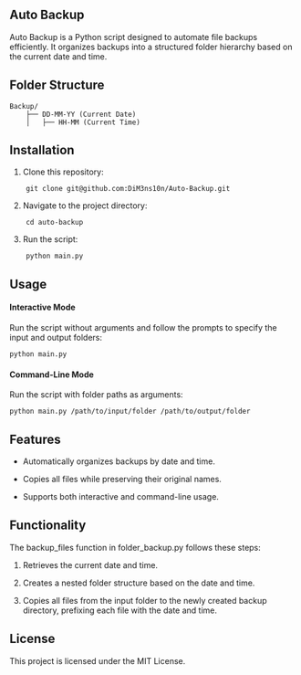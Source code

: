 ## Auto Backup

Auto Backup is a Python script designed to automate file backups efficiently. It organizes backups into a structured folder hierarchy based on the current date and time.

## Folder Structure

```
Backup/
    ├── DD-MM-YY (Current Date)
    │   ├── HH-MM (Current Time)
```

## Installation

1. Clone this repository:
```
    git clone git@github.com:DiM3ns10n/Auto-Backup.git
```

2. Navigate to the project directory:
```
    cd auto-backup
```

3. Run the script:
```
    python main.py
```

## Usage

#### Interactive Mode

Run the script without arguments and follow the prompts to specify the input and output folders:
```
python main.py
```

#### Command-Line Mode

Run the script with folder paths as arguments:

```
python main.py /path/to/input/folder /path/to/output/folder
```
## Features

* Automatically organizes backups by date and time.

* Copies all files while preserving their original names.

* Supports both interactive and command-line usage.

## Functionality

The backup_files function in folder_backup.py follows these steps:

1. Retrieves the current date and time.

2. Creates a nested folder structure based on the date and time.

3. Copies all files from the input folder to the newly created backup directory, prefixing each file with the date and time.

## License

This project is licensed under the MIT License.